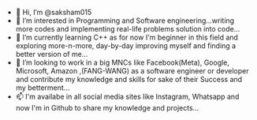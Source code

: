 - 👋 Hi, I’m @saksham015
- 👀 I’m interested in Programming and Software engineering...writing more codes and implementing real-life problems solution into code...
- 🌱 I’m currently learning C++ as for now I'm beginner in this field and exploring more-n-more, day-by-day improving myself and finding a better version of me...
- 💞️ I’m looking to work in a big MNCs like Facebook(Meta), Google, Microsoft, Amazon ,(FANG-WANG) as a software engineer or developer and contribute my knowledge and skills for sake of their Success and my betterment...
- 📫 I'm availabe in all social media sites like Instagram, Whatsapp and now I'm in Github to share my knowledge and projects...

<!---
saksham015/saksham015 is a ✨ special ✨ repository because its `README.md` (this file) appears on your GitHub profile.
You can click the Preview link to take a look at your changes.
--->
